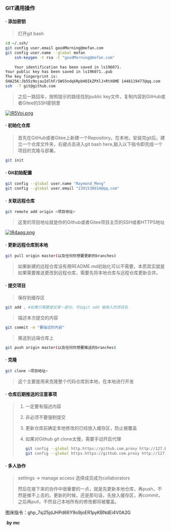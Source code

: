 ### **GIT通用操作**

#### · 添加密钥

> 打开git bash

```bash
cd ~/.ssh/
git config user.email goodMorning@mofan.com
git config user.name --global mofan
    ssh-keygen -t rsa -C "goodMorning@mofan.com"
    
    Your identification has been saved in ls196071.
Your public key has been saved in ls196071..pub
The key fingerprint is:
SHA256:Jb55z9ojauIdlhF/SWS5ndqkRpbHOIkZPXlJ+RtX6ME 1448119477@qq.com
ssh  -T git@github.com
```

> 之后一路回车，按照提示的路径找到public key文件，复制内容到GitHub或者Gitee的SSH密钥里

[![IR5Voj.png](https://z3.ax1x.com/2021/11/16/IR5Voj.png)](https://imgtu.com/i/IR5Voj)

#### · 初始化仓库

> 首先在GitHub或者Gitee上新建一个Repository。在本地，安装完git后，建立一个仓库文件夹，右键点击进入git bash here,敲入以下指令即完成一个项目的克隆与部署。

```bash
git init
```

#### · Git初始配置

```bash
git config --global user.name "Raymond_Meng"
git config --global user.email "2391530014@qq.com"
```

#### · 关联远程仓库

```bash
git remote add origin <项目地址>
```

> 这里的项目地址就是你的Github或者Gitee项目主页的SSH或者HTTPS地址

[![IR4aqg.png](https://z3.ax1x.com/2021/11/16/IR4aqg.png)](https://imgtu.com/i/IR4aqg)

#### · 更新远程仓库到本地

```bash
git pull origin master(以及任何你想要更新的branches)
```

> 如果新建的远程仓库没有用README.md初始化可以不需要，本质其实就是如果需要推送更改到远程仓库，需要先将本地仓库与远程仓库更新合并。

#### · 提交项目

> 保存到缓存区

``` bash
git add . #如果只需要提交某一部分，可以git add 被拖入的项目名
```

> 描述本次提交的内容

```bash
git commit -m "要描述的内容"
```

> 推送到远端仓库上

```bash
git push origin master(以及任何你想要推送的branches)
```

#### · 克隆

```bash
git clone <项目地址>
```

> 这个主要是用来克隆整个代码仓库到本地，在本地进行开发

#### · 仓库后期推送的注意事项

> 1. 一定要有描述内容
>
> 2. 非必须不要强制提交
>
> 3. 更新仓库前确定本地修改的已经放入缓存区，防止被覆盖
>
> 4. 如果对Github git clone太慢，需要手动开启代理
>
>    ```bash
>    git config --global http.https://github.com.proxy http://127.0.0.1:19180 #端口号因人而异
>    git config --global https.https://github.com.proxy http://127.0.0.1:19180
>    ```

#### · 多人协作

>  settings -> manage access 选择成员成为collaborators
>
> 然后在接下来的协作中很重要的一点，就是先更新本地仓库，再push，不然是推不上去的。更新的时候，还是那句话，先放入缓存区，再commit，之后再pull，不然自己本地所有的修改都将被覆盖。

图床指令：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

​                                                                                                                                                                                                                ***by mc***

